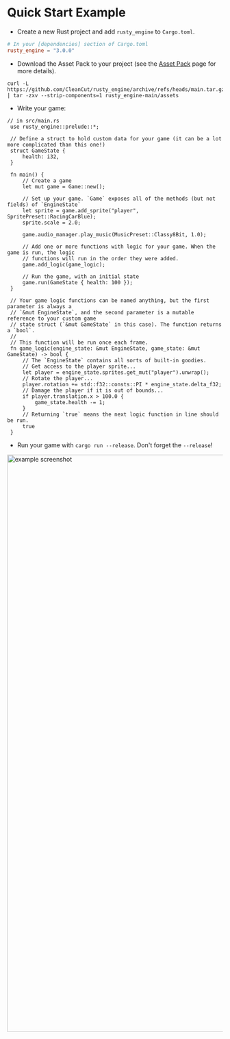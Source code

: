 # Quick Start Example

- Create a new Rust project and add `rusty_engine` to `Cargo.toml`.
```toml
# In your [dependencies] section of Cargo.toml
rusty_engine = "3.0.0"
```
- Download the Asset Pack to your project (see the [Asset Pack](10-assets.md) page for more details).
```shell
curl -L https://github.com/CleanCut/rusty_engine/archive/refs/heads/main.tar.gz | tar -zxv --strip-components=1 rusty_engine-main/assets
```
- Write your game:

```rust,ignore
// in src/main.rs
 use rusty_engine::prelude::*;

 // Define a struct to hold custom data for your game (it can be a lot more complicated than this one!)
 struct GameState {
     health: i32,
 }

 fn main() {
     // Create a game
     let mut game = Game::new();

     // Set up your game. `Game` exposes all of the methods (but not fields) of `EngineState`
     let sprite = game.add_sprite("player", SpritePreset::RacingCarBlue);
     sprite.scale = 2.0;

     game.audio_manager.play_music(MusicPreset::Classy8Bit, 1.0);

     // Add one or more functions with logic for your game. When the game is run, the logic
     // functions will run in the order they were added.
     game.add_logic(game_logic);

     // Run the game, with an initial state
     game.run(GameState { health: 100 });
 }

 // Your game logic functions can be named anything, but the first parameter is always a
 // `&mut EngineState`, and the second parameter is a mutable reference to your custom game
 // state struct (`&mut GameState` in this case). The function returns a `bool`.
 //
 // This function will be run once each frame.
 fn game_logic(engine_state: &mut EngineState, game_state: &mut GameState) -> bool {
     // The `EngineState` contains all sorts of built-in goodies.
     // Get access to the player sprite...
     let player = engine_state.sprites.get_mut("player").unwrap();
     // Rotate the player...
     player.rotation += std::f32::consts::PI * engine_state.delta_f32;
     // Damage the player if it is out of bounds...
     if player.translation.x > 100.0 {
         game_state.health -= 1;
     }
     // Returning `true` means the next logic function in line should be run.
     true
 }
 ```

- Run your game with `cargo run --release`.  Don't forget the `--release`!

<img width="1348" alt="example screenshot" src="https://user-images.githubusercontent.com/5838512/146858022-1d91c7f4-8b21-4f85-a72a-c4b93edcabc6.png">
